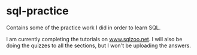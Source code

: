 # sql-practice
Contains some of the practice work I did in order to learn SQL.

I am currently completing the tutorials on www.sqlzoo.net. I will also be doing the quizzes to all the sections, but I won't be uploading the answers.
